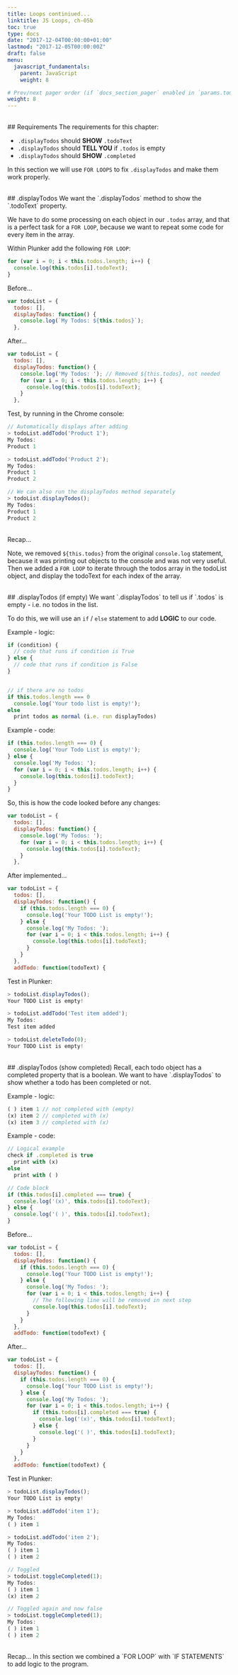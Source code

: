 ```yaml
---
title: Loops continiued...
linktitle: JS Loops, ch-05b
toc: true
type: docs
date: "2017-12-04T00:00:00+01:00"
lastmod: "2017-12-05T00:00:00Z"
draft: false
menu:
  javascript_fundamentals:
    parent: JavaScript
    weight: 8

# Prev/next pager order (if `docs_section_pager` enabled in `params.toml`)
weight: 8
---
```


<br>
## Requirements
The requirements for this chapter:  

- `.displayTodos` should **SHOW** `.todoText`  
- `.displayTodos` should **TELL YOU** if `.todos` is empty  
- `.displayTodos` should **SHOW** `.completed`  

In this section we will use `FOR LOOPS` to fix `.displayTodos` and make them work properly.  

<br>
## .displayTodos
We want the `.displayTodos` method to show the `.todoText` property.  

We have to do some processing on each object in our `.todos` array, and that is a perfect task for a `FOR LOOP`, because we want to repeat some code for every item in the array.  

Within Plunker add the following `FOR LOOP`:  

```javascript
for (var i = 0; i < this.todos.length; i++) {
  console.log(this.todos[i].todoText);
}
```

Before...  
```javascript
var todoList = {
  todos: [],
  displayTodos: function() {
    console.log(`My Todos: ${this.todos}`);
  },
```

After...  
```javascript
var todoList = {
  todos: [],
  displayTodos: function() {
    console.log('My Todos: '); // Removed ${this.todos}, not needed
    for (var i = 0; i < this.todos.length; i++) {
      console.log(this.todos[i].todoText);
    }
  },
```

Test, by running in the Chrome console:  
```javascript
// Automatically displays after adding
> todoList.addTodo('Product 1');
My Todos:
Product 1

> todoList.addTodo('Product 2');
My Todos:
Product 1
Product 2

// We can also run the displayTodos method separately
> todoList.displayTodos();
My Todos:
Product 1
Product 2
```
<br>
Recap...  

Note, we removed `${this.todos}` from the original `console.log` statement, because it was printing out objects to the console and was not very useful. Then we added a `FOR LOOP` to iterate through the todos array in the todoList object, and display the todoText for each index of the array.  

<br>
## .displayTodos (if empty)
We want `.displayTodos` to tell us if `.todos` is empty - i.e. no todos in the list.  

To do this, we will use an `if` / `else` statement to add **LOGIC** to our code.  

Example - logic:  
```javascript
if (condition) {
  // code that runs if condition is True
} else {
  // code that runs if condition is False
}


// if there are no todos
if this.todos.length === 0 
  console.log('Your todo list is empty!');
else
  print todos as normal (i.e. run displayTodos)
```

Example - code:  
```javascript
if (this.todos.length === 0) {
  console.log('Your Todo List is empty!');
} else {
  console.log('My Todos: ');
  for (var i = 0; i < this.todos.length; i++) {
    console.log(this.todos[i].todoText);
  }
}
```

So, this is how the code looked before any changes:  
```javascript
var todoList = {
  todos: [],
  displayTodos: function() {
    console.log('My Todos: ');
    for (var i = 0; i < this.todos.length; i++) {
      console.log(this.todos[i].todoText);
    }
  },
```

After implemented...  
```javascript
var todoList = {
  todos: [],
  displayTodos: function() {
    if (this.todos.length === 0) {
      console.log('Your TODO List is empty!');
    } else {
      console.log('My Todos: ');
      for (var i = 0; i < this.todos.length; i++) {
        console.log(this.todos[i].todoText);
      }
    }
  },
  addTodo: function(todoText) {
```

Test in Plunker:  
```javascript
> todoList.displayTodos();
Your TODO List is empty!

> todoList.addTodo('Test item added');
My Todos:
Test item added

> todoList.deleteTodo(0);
Your TODO List is empty!
```

<br>
## .displayTodos (show completed)
Recall, each todo object has a completed property that is a boolean. We want to have `.displayTodos` to show whether a todo has been completed or not.  

Example - logic:  
```javascript
( ) item 1 // not completed with (empty)
(x) item 2 // completed with (x)
(x) item 3 // completed with (x)
```

Example - code:  
```javascript
// Logical example
check if .completed is true
  print with (x)
else
  print with ( )

// Code block
if (this.todos[i].completed === true) {
  console.log('(x)', this.todos[i].todoText);
} else {
  console.log('( )', this.todos[i].todoText);
}
```

Before...  
```javascript
var todoList = {
  todos: [],
  displayTodos: function() {
    if (this.todos.length === 0) {
      console.log('Your TODO List is empty!');
    } else {
      console.log('My Todos: ');
      for (var i = 0; i < this.todos.length; i++) {
        // The following line will be removed in next step
        console.log(this.todos[i].todoText);
      }
    }
  },
  addTodo: function(todoText) {
```

After...  
```javascript
var todoList = {
  todos: [],
  displayTodos: function() {
    if (this.todos.length === 0) {
      console.log('Your TODO List is empty!');
    } else {
      console.log('My Todos: ');
      for (var i = 0; i < this.todos.length; i++) {
        if (this.todos[i].completed === true) {
          console.log('(x)', this.todos[i].todoText);
        } else {
          console.log('( )', this.todos[i].todoText);
        }
      }
    }
  },
  addTodo: function(todoText) {
```

Test in Plunker:  
```javascript
> todoList.displayTodos();
Your TODO List is empty!

> todoList.addTodo('item 1');
My Todos:
( ) item 1

> todoList.addTodo('item 2');
My Todos:
( ) item 1
( ) item 2

// Toggled
> todoList.toggleCompleted(1);
My Todos:
( ) item 1
(x) item 2

// Toggled again and now false
> todoList.toggleCompleted(1);
My Todos:
( ) item 1
( ) item 2
```
<br>
Recap...  
In this section we combined a `FOR LOOP` with `IF STATEMENTS` to add logic to the program.  
